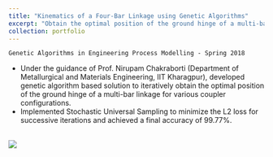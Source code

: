 ```yaml
---
title: "Kinematics of a Four-Bar Linkage using Genetic Algorithms"
excerpt: "Obtain the optimal position of the ground hinge of a multi-bar linkage for various coupler configurations"
collection: portfolio
---
```


`Genetic Algorithms in Engineering Process Modelling - Spring 2018`

* Under the guidance of Prof. Nirupam Chakraborti (Department of Metallurgical and Materials Engineering, IIT Kharagpur), developed genetic algorithm based solution to iteratively obtain the optimal position of the ground hinge of a multi-bar linkage for various coupler configurations.
* Implemented Stochastic Universal Sampling to minimize the L2 loss for successive iterations and achieved a final accuracy of 99.77%.

<br/><img src='/images/500x300.png'>